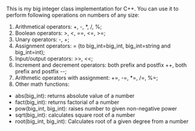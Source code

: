 This is my big integer class implementation for C++. You can use it to perform following operations on numbers of any size:
1. Arithmetical operators: +, -, *, /, %;
2. Boolean operators: >, <, ==, <=, >=;
3. Unary operators: -, +;
4. Assignment operators: = (to big_int=big_int, big_int=string and big_int=int);
5. Input/output operators: >>, <<;
6. Increment and decrement operators: both prefix and postfix ++, both prefix and postfix --;
7. Arithmetic operators with assignment: +=, -=, *=, /=, %=;
8. Other math functions: 
  - abs(big_int): returns absolute value of a number
  - fact(big_int): returns factorial of a number
  - pow(big_int, big_int): raises number to given non-negative power
  - sqrt(big_int): calculates square root of a number
  - root(big_int, big_int): Calculates root of a given degree from a number
